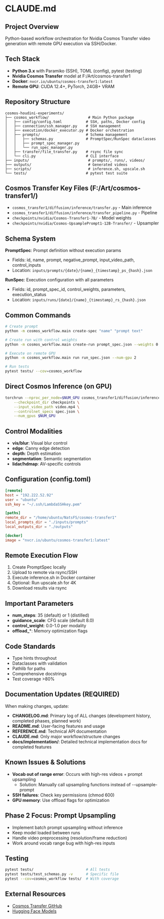 # CLAUDE.md

## Project Overview
Python-based workflow orchestration for Nvidia Cosmos Transfer video generation with remote GPU execution via SSH/Docker.

## Tech Stack
- **Python 3.x** with Paramiko (SSH), TOML (config), pytest (testing)
- **Nvidia Cosmos Transfer** model at F:/Art/cosmos-transfer1
- **Docker**: `nvcr.io/ubuntu/cosmos-transfer1:latest`
- **Remote GPU**: CUDA 12.4+, PyTorch, 24GB+ VRAM

## Repository Structure
```
cosmos-houdini-experiments/
├── cosmos_workflow/                  # Main Python package
│   ├── config/config.toml           # SSH, paths, Docker config
│   ├── connection/ssh_manager.py    # SSH management
│   ├── execution/docker_executor.py # Docker orchestration
│   ├── prompts/                     # Schema management
│   │   ├── schemas.py               # PromptSpec/RunSpec dataclasses
│   │   ├── prompt_spec_manager.py
│   │   └── run_spec_manager.py
│   ├── transfer/file_transfer.py    # rsync file sync
│   └── cli.py                       # CLI interface
├── inputs/                           # prompts/, runs/, videos/
├── outputs/                          # Generated videos
├── scripts/                          # inference.sh, upscale.sh
└── tests/                           # pytest test suite
```

## Cosmos Transfer Key Files (F:/Art/cosmos-transfer1/)
- `cosmos_transfer1/diffusion/inference/transfer.py` - Main inference
- `cosmos_transfer1/diffusion/inference/transfer_pipeline.py` - Pipeline
- `checkpoints/nvidia/Cosmos-Transfer1-7B/` - Model weights
- `checkpoints/nvidia/Cosmos-UpsamplePrompt1-12B-Transfer/` - Upsampler

## Schema System
**PromptSpec**: Prompt definition without execution params
- Fields: id, name, prompt, negative_prompt, input_video_path, control_inputs
- Location: `inputs/prompts/{date}/{name}_{timestamp}_ps_{hash}.json`

**RunSpec**: Execution configuration with all parameters
- Fields: id, prompt_spec_id, control_weights, parameters, execution_status
- Location: `inputs/runs/{date}/{name}_{timestamp}_rs_{hash}.json`

## Common Commands
```bash
# Create prompt
python -m cosmos_workflow.main create-spec "name" "prompt text"

# Create run with control weights
python -m cosmos_workflow.main create-run prompt_spec.json --weights 0.3 0.4 0.2 0.1

# Execute on remote GPU
python -m cosmos_workflow.main run run_spec.json --num-gpu 2

# Run tests
pytest tests/ --cov=cosmos_workflow
```

## Direct Cosmos Inference (on GPU)
```bash
torchrun --nproc_per_node=$NUM_GPU cosmos_transfer1/diffusion/inference/transfer.py \
    --checkpoint_dir checkpoints \
    --input_video_path video.mp4 \
    --controlnet_specs spec.json \
    --num_gpus $NUM_GPU
```

## Control Modalities
- **vis/blur**: Visual blur control
- **edge**: Canny edge detection
- **depth**: Depth estimation
- **segmentation**: Semantic segmentation
- **lidar/hdmap**: AV-specific controls

## Configuration (config.toml)
```toml
[remote]
host = "192.222.52.92"
user = "ubuntu"
ssh_key = "~/.ssh/LambdaSSHkey.pem"

[paths]
remote_dir = "/home/ubuntu/NatsFS/cosmos-transfer1"
local_prompts_dir = "./inputs/prompts"
local_outputs_dir = "./outputs"

[docker]
image = "nvcr.io/ubuntu/cosmos-transfer1:latest"
```

## Remote Execution Flow
1. Create PromptSpec locally
2. Upload to remote via rsync/SSH
3. Execute inference.sh in Docker container
4. Optional: Run upscale.sh for 4K
5. Download results via rsync

## Important Parameters
- **num_steps**: 35 (default) or 1 (distilled)
- **guidance_scale**: CFG scale (default 8.0)
- **control_weight**: 0.0-1.0 per modality
- **offload_***: Memory optimization flags

## Code Standards
- Type hints throughout
- Dataclasses with validation
- Pathlib for paths
- Comprehensive docstrings
- Test coverage >80%

## Documentation Updates (REQUIRED)
When making changes, update:
- **CHANGELOG.md**: Primary log of ALL changes (development history, completed phases, planned work)
- **README.md**: User-facing features and usage
- **REFERENCE.md**: Technical API documentation
- **CLAUDE.md**: Only major workflow/structure changes
- **docs/implementation/**: Detailed technical implementation docs for completed features

## Known Issues & Solutions
- **Vocab out of range error**: Occurs with high-res videos + prompt upsampling
  - Solution: Manually call upsampling functions instead of --upsample-prompt
- **SSH failures**: Check key permissions (chmod 600)
- **GPU memory**: Use offload flags for optimization

## Phase 2 Focus: Prompt Upsampling
- Implement batch prompt upsampling without inference
- Keep model loaded between runs
- Handle video preprocessing (resolution/frame reduction)
- Work around vocab range bug with high-res inputs

## Testing
```bash
pytest tests/                        # All tests
pytest tests/test_schemas.py -v      # Specific file
pytest --cov=cosmos_workflow tests/  # With coverage
```

## External Resources
- [Cosmos Transfer GitHub](https://github.com/nvidia-cosmos/cosmos-transfer1)
- [Hugging Face Models](https://huggingface.co/collections/nvidia/cosmos-transfer1-67c9d328196453be6e568d3e)
